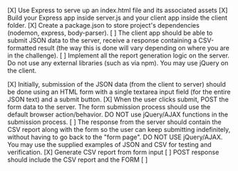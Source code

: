 [X] Use Express to serve up an index.html file and its associated assets
    [X] Build your Express app inside server.js and your client app inside the client folder. 
    [X] Create a package.json to store project's dependencies (nodemon, express, body-parser).
[ ] The client app should be able to submit JSON data to the server, receive a response containing a CSV-formatted result (the way this is done will vary depending on where you are in the challenge).
[ ] Implement all the report generation logic on the server. Do not use any external libraries (such as via npm). You may use jQuery on the client.

[X] Initially, submission of the JSON data (from the client to server) should be done using an HTML form with a single textarea input field (for the entire JSON text) and a submit button. 
    [X] When the user clicks submit, POST the form data to the server. The form submission process should use the default browser action/behavior. DO NOT use jQuery/AJAX functions in the submission process.
[ ] The response from the server should contain the CSV report along with the form so the user can keep submitting indefinitely, without having to go back to the "form page". DO NOT USE jQuery/AJAX. You may use the supplied examples of JSON and CSV for testing and verification.
    [X] Generate CSV report from form input
    [ ] POST response should include the CSV report and the FORM
    [ ] 

